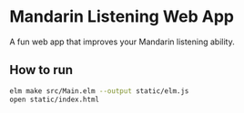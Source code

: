 # Mandarin Listening Web App

A fun web app that improves your Mandarin listening ability.

## How to run

```bash
elm make src/Main.elm --output static/elm.js
open static/index.html
```
